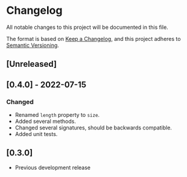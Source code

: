 # Changelog
All notable changes to this project will be documented in this file.

The format is based on [Keep a Changelog](https://keepachangelog.com/en/1.0.0/),
and this project adheres to [Semantic Versioning](https://semver.org/spec/v2.0.0.html).

## [Unreleased]

## [0.4.0] - 2022-07-15
### Changed
- Renamed `length` property to `size`.
- Added several methods.
- Changed several signatures, should be backwards compatible.
- Added unit tests.

## [0.3.0]
- Previous development release